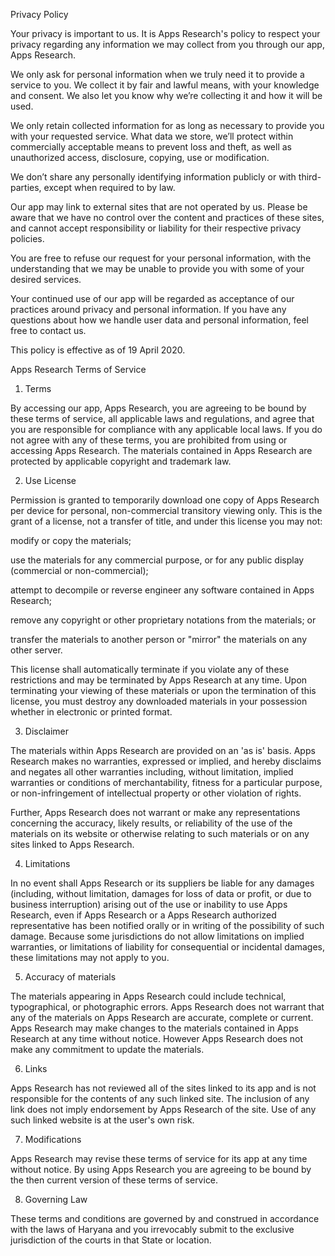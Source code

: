 Privacy Policy

Your privacy is important to us. It is Apps Research's policy to respect your privacy regarding any information we may collect from you through our app, Apps Research.

We only ask for personal information when we truly need it to provide a service to you. We collect it by fair and lawful means, with your knowledge and consent. We also let you know why we’re collecting it and how it will be used.

We only retain collected information for as long as necessary to provide you with your requested service. What data we store, we’ll protect within commercially acceptable means to prevent loss and theft, as well as unauthorized access, disclosure, copying, use or modification.

We don’t share any personally identifying information publicly or with third-parties, except when required to by law.

Our app may link to external sites that are not operated by us. Please be aware that we have no control over the content and practices of these sites, and cannot accept responsibility or liability for their respective privacy policies.

You are free to refuse our request for your personal information, with the understanding that we may be unable to provide you with some of your desired services.

Your continued use of our app will be regarded as acceptance of our practices around privacy and personal information. If you have any questions about how we handle user data and personal information, feel free to contact us.

This policy is effective as of 19 April 2020.







Apps Research Terms of Service

1. Terms

By accessing our app, Apps Research, you are agreeing to be bound by these terms of service, all applicable laws and regulations, and agree that you are responsible for compliance with any applicable local laws. If you do not agree with any of these terms, you are prohibited from using or accessing Apps Research. The materials contained in Apps Research are protected by applicable copyright and trademark law.



2. Use License





Permission is granted to temporarily download one copy of Apps Research per device for personal, non-commercial transitory viewing only. This is the grant of a license, not a transfer of title, and under this license you may not:



modify or copy the materials;

use the materials for any commercial purpose, or for any public display (commercial or non-commercial);

attempt to decompile or reverse engineer any software contained in Apps Research;

remove any copyright or other proprietary notations from the materials; or

transfer the materials to another person or "mirror" the materials on any other server.





This license shall automatically terminate if you violate any of these restrictions and may be terminated by Apps Research at any time. Upon terminating your viewing of these materials or upon the termination of this license, you must destroy any downloaded materials in your possession whether in electronic or printed format.



3. Disclaimer



The materials within Apps Research are provided on an 'as is' basis. Apps Research makes no warranties, expressed or implied, and hereby disclaims and negates all other warranties including, without limitation, implied warranties or conditions of merchantability, fitness for a particular purpose, or non-infringement of intellectual property or other violation of rights.

Further, Apps Research does not warrant or make any representations concerning the accuracy, likely results, or reliability of the use of the materials on its website or otherwise relating to such materials or on any sites linked to Apps Research.



4. Limitations

In no event shall Apps Research or its suppliers be liable for any damages (including, without limitation, damages for loss of data or profit, or due to business interruption) arising out of the use or inability to use Apps Research, even if Apps Research or a Apps Research authorized representative has been notified orally or in writing of the possibility of such damage. Because some jurisdictions do not allow limitations on implied warranties, or limitations of liability for consequential or incidental damages, these limitations may not apply to you.



5. Accuracy of materials

The materials appearing in Apps Research could include technical, typographical, or photographic errors. Apps Research does not warrant that any of the materials on Apps Research are accurate, complete or current. Apps Research may make changes to the materials contained in Apps Research at any time without notice. However Apps Research does not make any commitment to update the materials.



6. Links

Apps Research has not reviewed all of the sites linked to its app and is not responsible for the contents of any such linked site. The inclusion of any link does not imply endorsement by Apps Research of the site. Use of any such linked website is at the user's own risk.



7. Modifications

Apps Research may revise these terms of service for its app at any time without notice. By using Apps Research you are agreeing to be bound by the then current version of these terms of service.



8. Governing Law

These terms and conditions are governed by and construed in accordance with the laws of Haryana and you irrevocably submit to the exclusive jurisdiction of the courts in that State or location.
